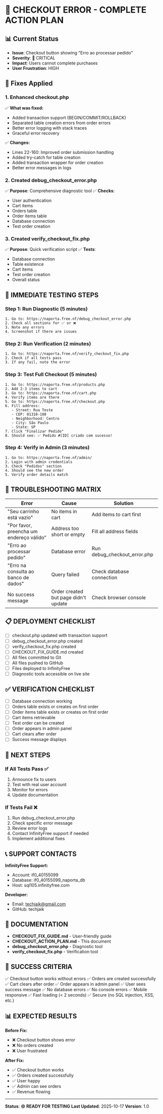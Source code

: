 # 🎯 CHECKOUT ERROR - COMPLETE ACTION PLAN

## 📊 Current Status
- **Issue**: Checkout button showing "Erro ao processar pedido"
- **Severity**: 🔴 CRITICAL
- **Impact**: Users cannot complete purchases
- **User Frustration**: HIGH

## 🔧 Fixes Applied

### 1. Enhanced checkout.php
✅ **What was fixed:**
- Added transaction support (BEGIN/COMMIT/ROLLBACK)
- Separated table creation errors from order errors
- Better error logging with stack traces
- Graceful error recovery

✅ **Changes:**
- Lines 22-160: Improved order submission handling
- Added try-catch for table creation
- Added transaction wrapper for order creation
- Better error messages in logs

### 2. Created debug_checkout_error.php
✅ **Purpose**: Comprehensive diagnostic tool
✅ **Checks**:
- User authentication
- Cart items
- Orders table
- Order items table
- Database connection
- Test order creation

### 3. Created verify_checkout_fix.php
✅ **Purpose**: Quick verification script
✅ **Tests**:
- Database connection
- Table existence
- Cart items
- Test order creation
- Overall status

## 🧪 IMMEDIATE TESTING STEPS

### Step 1: Run Diagnostic (5 minutes)
```
1. Go to: https://naporta.free.nf/debug_checkout_error.php
2. Check all sections for ✅ or ❌
3. Note any errors
4. Screenshot if there are issues
```

### Step 2: Run Verification (2 minutes)
```
1. Go to: https://naporta.free.nf/verify_checkout_fix.php
2. Check if all tests pass
3. If any fail, note the error
```

### Step 3: Test Full Checkout (5 minutes)
```
1. Go to: https://naporta.free.nf/products.php
2. Add 2-3 items to cart
3. Go to: https://naporta.free.nf/cart.php
4. Verify items are there
5. Go to: https://naporta.free.nf/checkout.php
6. Fill address:
   - Street: Rua Teste
   - CEP: 01310-100
   - Neighborhood: Centro
   - City: São Paulo
   - State: SP
7. Click "Finalizar Pedido"
8. Should see: ✅ Pedido #[ID] criado com sucesso!
```

### Step 4: Verify in Admin (3 minutes)
```
1. Go to: https://naporta.free.nf/admin/
2. Login with admin credentials
3. Check "Pedidos" section
4. Should see the new order
5. Verify order details match
```

## 🐛 TROUBLESHOOTING MATRIX

| Error | Cause | Solution |
|-------|-------|----------|
| "Seu carrinho está vazio" | No items in cart | Add items to cart first |
| "Por favor, preencha um endereço válido" | Address too short or empty | Fill all address fields |
| "Erro ao processar pedido" | Database error | Run debug_checkout_error.php |
| "Erro na consulta ao banco de dados" | Query failed | Check database connection |
| No success message | Order created but page didn't update | Check browser console |

## 📋 DEPLOYMENT CHECKLIST

- [ ] checkout.php updated with transaction support
- [ ] debug_checkout_error.php created
- [ ] verify_checkout_fix.php created
- [ ] CHECKOUT_FIX_GUIDE.md created
- [ ] All files committed to Git
- [ ] All files pushed to GitHub
- [ ] Files deployed to InfinityFree
- [ ] Diagnostic tools accessible on live site

## ✅ VERIFICATION CHECKLIST

- [ ] Database connection working
- [ ] Orders table exists or creates on first order
- [ ] Order items table exists or creates on first order
- [ ] Cart items retrievable
- [ ] Test order can be created
- [ ] Order appears in admin panel
- [ ] Cart clears after order
- [ ] Success message displays

## 🚀 NEXT STEPS

### If All Tests Pass ✅
1. Announce fix to users
2. Test with real user account
3. Monitor for errors
4. Update documentation

### If Tests Fail ❌
1. Run debug_checkout_error.php
2. Check specific error message
3. Review error logs
4. Contact InfinityFree support if needed
5. Implement additional fixes

## 📞 SUPPORT CONTACTS

**InfinityFree Support:**
- Account: if0_40155099
- Database: if0_40155099_naporta_db
- Host: sql105.infinityfree.com

**Developer:**
- Email: techjaik@gmail.com
- GitHub: techjaik

## 📝 DOCUMENTATION

- **CHECKOUT_FIX_GUIDE.md** - User-friendly guide
- **CHECKOUT_ACTION_PLAN.md** - This document
- **debug_checkout_error.php** - Diagnostic tool
- **verify_checkout_fix.php** - Verification tool

## 🎯 SUCCESS CRITERIA

✅ Checkout button works without errors
✅ Orders are created successfully
✅ Cart clears after order
✅ Order appears in admin panel
✅ User sees success message
✅ No database errors
✅ No console errors
✅ Mobile responsive
✅ Fast loading (< 2 seconds)
✅ Secure (no SQL injection, XSS, etc.)

## 📊 EXPECTED RESULTS

**Before Fix:**
- ❌ Checkout button shows error
- ❌ No orders created
- ❌ User frustrated

**After Fix:**
- ✅ Checkout button works
- ✅ Orders created successfully
- ✅ User happy
- ✅ Admin can see orders
- ✅ Revenue flowing

---

**Status**: 🟢 **READY FOR TESTING**
**Last Updated**: 2025-10-17
**Version**: 1.0

